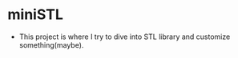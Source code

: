 # miniSTL

- This project is where I try to dive into STL library and customize something(maybe).  
